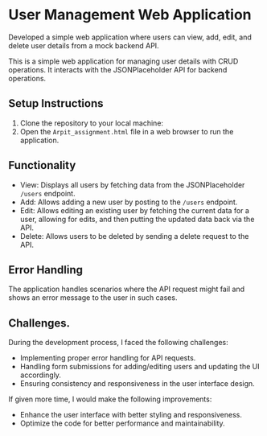 # User Management Web Application
Developed a simple web application where users can view, add, edit, and delete user details from a mock backend API.

This is a simple web application for managing user details with CRUD operations. It interacts with the JSONPlaceholder API for backend operations.

## Setup Instructions

1. Clone the repository to your local machine:
2. Open the `Arpit_assignment.html` file in a web browser to run the application.

## Functionality

- View: Displays all users by fetching data from the JSONPlaceholder `/users` endpoint.
- Add: Allows adding a new user by posting to the `/users` endpoint.
- Edit: Allows editing an existing user by fetching the current data for a user, allowing for edits, and then putting the updated data back via the API.
- Delete: Allows users to be deleted by sending a delete request to the API.

## Error Handling

The application handles scenarios where the API request might fail and shows an error message to the user in such cases.


## Challenges.


During the development process, I faced the following challenges:
- Implementing proper error handling for API requests.
- Handling form submissions for adding/editing users and updating the UI accordingly.
- Ensuring consistency and responsiveness in the user interface design.

If given more time, I would make the following improvements:
- Enhance the user interface with better styling and responsiveness.
- Optimize the code for better performance and maintainability.
